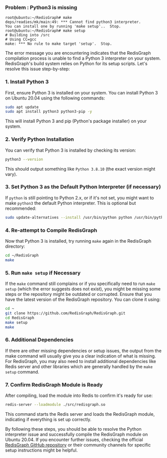 ### Problem : Python3 is missing
```
root@ubuntu:~/RedisGraph# make
deps/readies/mk/main:49: *** Cannot find python3 interpreter.
You can install one by running 'make setup'..  Stop.
root@ubuntu:~/RedisGraph# make setup
# Building into /src
# Using CC=gcc
make: *** No rule to make target 'setup'.  Stop.
```
The error message you are encountering indicates that the RedisGraph compilation process is unable to find a Python 3 interpreter on your system. RedisGraph's build system relies on Python for its setup scripts. Let's resolve this issue step-by-step:

### 1. Install Python 3
First, ensure Python 3 is installed on your system. You can install Python 3 on Ubuntu 20.04 using the following commands:

```bash
sudo apt update
sudo apt install python3 python3-pip -y
```

This will install Python 3 and pip (Python's package installer) on your system.

### 2. Verify Python Installation
You can verify that Python 3 is installed by checking its version:

```bash
python3 --version
```

This should output something like `Python 3.8.10` (the exact version might vary).

### 3. Set Python 3 as the Default Python Interpreter (if necessary)
If `python` is still pointing to Python 2.x, or if it's not set, you might want to make `python3` the default Python interpreter. This is optional but recommended:

```bash
sudo update-alternatives --install /usr/bin/python python /usr/bin/python3 1
```

### 4. Re-attempt to Compile RedisGraph
Now that Python 3 is installed, try running `make` again in the RedisGraph directory:

```bash
cd ~/RedisGraph
make
```

### 5. Run `make setup` if Necessary
If the `make` command still complains or if you specifically need to run `make setup` (which the error suggests does not exist), you might be missing some steps or the repository might be outdated or corrupted. Ensure that you have the latest version of the RedisGraph repository. You can clone it using:

```bash
cd ~
git clone https://github.com/RedisGraph/RedisGraph.git
cd RedisGraph
make setup
make
```

### 6. Additional Dependencies
If there are other missing dependencies or setup issues, the output from the make command will usually give you a clear indication of what is missing. For RedisGraph, you may also need to install additional dependencies like Redis server and other libraries which are generally handled by the `make setup` command.

### 7. Confirm RedisGraph Module is Ready
After compiling, load the module into Redis to confirm it's ready for use:

```bash
redis-server --loadmodule ./src/redisgraph.so
```

This command starts the Redis server and loads the RedisGraph module, indicating if everything is set up correctly.

By following these steps, you should be able to resolve the Python interpreter issue and successfully compile the RedisGraph module on Ubuntu 20.04. If you encounter further issues, checking the official [RedisGraph GitHub repository](https://github.com/RedisGraph/RedisGraph) or their community channels for specific setup instructions might be helpful.